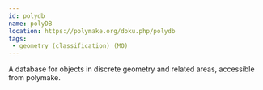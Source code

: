 ```yaml
---
id: polydb
name: polyDB
location: https://polymake.org/doku.php/polydb
tags:
 - geometry (classification) (MO)
---
```


A database for objects in discrete geometry and related areas, accessible from polymake.
